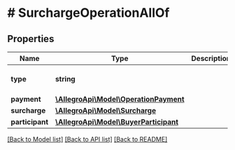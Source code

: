 # # SurchargeOperationAllOf

## Properties

Name | Type | Description | Notes
------------ | ------------- | ------------- | -------------
**type** | **string** |  | [optional] [default to 'SURCHARGE']
**payment** | [**\AllegroApi\Model\OperationPayment**](OperationPayment.md) |  | [optional]
**surcharge** | [**\AllegroApi\Model\Surcharge**](Surcharge.md) |  | [optional]
**participant** | [**\AllegroApi\Model\BuyerParticipant**](BuyerParticipant.md) |  | [optional]

[[Back to Model list]](../../README.md#models) [[Back to API list]](../../README.md#endpoints) [[Back to README]](../../README.md)
